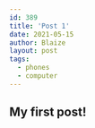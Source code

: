 ```yaml
---
id: 389
title: 'Post 1'
date: 2021-05-15
author: Blaize
layout: post
tags:
  - phones
  - computer
---
```

## My first post!